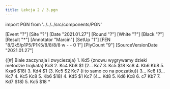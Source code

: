 ```yaml
---
title: Lekcja 2 / 3.pgn
---
```


import PGN from '../../../src/components/PGN'

<PGN>
﻿[Event "?"]
[Site "?"]
[Date "2021.01.27"]
[Round "?"]
[White "?"]
[Black "?"]
[Result "*"]
[Annotator "Marcin"]
[SetUp "1"]
[FEN "8/2k5/p1P5/P1K5/8/8/8/8 w - - 0 1"]
[PlyCount "9"]
[SourceVersionDate "2021.01.27"]

{[#] Biale zaczynaja i zwyciezaja} 1. Kd5 {znowu wygrywamy dzieki metodzie
trojkata} Kc8 2. Kc4 Kb8 $1 (2... Kc7 3. Kc5 $18 Kc8 4. Kb6 Kb8 5. Kxa6 $18) 3.
Kd4 $1 (3. Kc5 $2 Kc7 {i to samo co na poczatku}) 3... Kc8 (3... Kc7 4. Kc5 Kc8
5. Kb6 $18) 4. Kd5 $1 Kc7 (4... Kd8 5. Kd6 Kc8 6. c7 Kb7 7. Kd7 $18) 5. Kc5 $18
*


</PGN>
